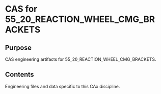 # CAS for 55_20_REACTION_WHEEL_CMG_BRACKETS

## Purpose
CAS engineering artifacts for 55_20_REACTION_WHEEL_CMG_BRACKETS.

## Contents
Engineering files and data specific to this CAx discipline.
